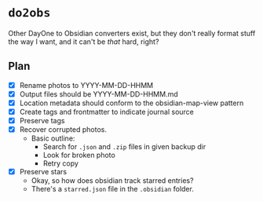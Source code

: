 # `do2obs`

Other DayOne to Obsidian converters exist, but they don't really format stuff the way I want, and it can't be *that* hard, right?

## Plan

- [X] Rename photos to YYYY-MM-DD-HHMM
- [X] Output files should be YYYY-MM-DD-HHMM.md
- [X] Location metadata should conform to the obsidian-map-view pattern
- [X] Create tags and frontmatter to indicate journal source
- [X] Preserve tags
- [X] Recover corrupted photos.
  - Basic outline:
    - Search for `.json` and `.zip` files in given backup dir
    - Look for broken photo
    - Retry copy
- [X] Preserve stars
  - Okay, so how does obsidian track starred entries?
  - There's a `starred.json` file in the `.obsidian` folder.
